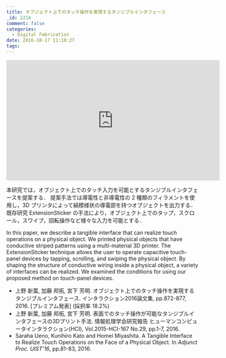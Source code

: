 ```yaml
---
title: オブジェクト上でのタッチ操作を実現するタンジブルインタフェース
_id: 2214
comment: false
categories:
  - Digital Fabrication
date: 2016-10-17 11:18:27
tags:
---
```



<iframe width="560" height="315" src="https://www.youtube.com/embed/wp-MwG6Wt6s" frameborder="0" allowfullscreen></iframe>

<!--more-->

本研究では，オブジェクト上でのタッチ入力を可能とするタンジブルインタフェースを提案する．
提案手法では導電性と非導電性の 2 種類のフィラメントを使用し，3D プリンタによって縞模様状の導電部を持つオブジェクトを出力する．
既存研究 ExtensionSticker の手法により，オブジェクト上でのタップ，スクロール，スワイプ，回転操作など様々な入力を可能とする．

In this paper, we describe a tangible interface that can realize touch operations on a physical object. We printed physical objects that have conductive striped patterns using a multi-material 3D printer. The ExtensionSticker technique allows the user to operate capacitive touch-panel devices by tapping, scrolling, and swiping the physical object. By shaping the structure of conductive wiring inside a physical object, a variety of interfaces can be realized. We examined the conditions for using our proposed method on touch-panel devices.

*   上野 新葉, 加藤 邦拓, 宮下 芳明. オブジェクト上でのタッチ操作を実現するタンジブルインタフェース. インタラクション2016論文集, pp.872-877, 2016\. [プレミアム発表] (採択率 18.2%)
*   上野 新葉, 加藤 邦拓, 宮下 芳明. 表面でのタッチ操作が可能なタンジブルインタフェースの3Dプリント手法. 情報処理学会研究報告 ヒューマンコンピュータインタラクション(HCI), Vol.2015-HCI-167 No.29, pp.1-7, 2016.
*   Saraha Ueno, Kunihiro Kato and Homei Miyashita. A Tangible Interface to Realize Touch Operations on the Face of a Physical Object. In _Adjunct Proc. UIST'16_, pp.81-83, 2016.
